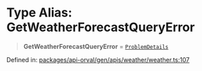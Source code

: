 # Type Alias: GetWeatherForecastQueryError

> **GetWeatherForecastQueryError** = [`ProblemDetails`](../interfaces/ProblemDetails.md)

Defined in: [packages/api-orval/gen/apis/weather/weather.ts:107](https://github.com/the-inconvenience-store/mono-example/blob/77ed7dd80da67d5d4a2bd8320e638952ed491201/packages/api-orval/gen/apis/weather/weather.ts#L107)

